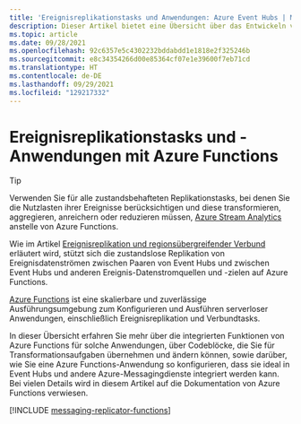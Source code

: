 ```yaml
---
title: 'Ereignisreplikationstasks und Anwendungen: Azure Event Hubs | Microsoft-Dokumentation'
description: Dieser Artikel bietet eine Übersicht über das Entwickeln von Ereignisreplikationstasks und -Anwendungen mit Azure Functions.
ms.topic: article
ms.date: 09/28/2021
ms.openlocfilehash: 92c6357e5c4302232bddabdd1e1818e2f325246b
ms.sourcegitcommit: e8c34354266d00e85364cf07e1e39600f7eb71cd
ms.translationtype: HT
ms.contentlocale: de-DE
ms.lasthandoff: 09/29/2021
ms.locfileid: "129217332"
---
```

# <a name="event-replication-tasks-and-applications-with-azure-functions"></a>Ereignisreplikationstasks und -Anwendungen mit Azure Functions

> [!TIP]
> Verwenden Sie für alle zustandsbehafteten Replikationstasks, bei denen Sie die Nutzlasten ihrer Ereignisse berücksichtigen und diese transformieren, aggregieren, anreichern oder reduzieren müssen, [Azure Stream Analytics](../stream-analytics/stream-analytics-introduction.md) anstelle von Azure Functions.

Wie im Artikel [Ereignisreplikation und regionsübergreifender Verbund](event-hubs-federation-overview.md) erläutert wird, stützt sich die zustandslose Replikation von Ereignisdatenströmen zwischen Paaren von Event Hubs und zwischen Event Hubs und anderen Ereignis-Datenstromquellen und -zielen auf Azure Functions.

[Azure Functions](../azure-functions/functions-overview.md) ist eine skalierbare und zuverlässige Ausführungsumgebung zum Konfigurieren und Ausführen serverloser Anwendungen, einschließlich Ereignisreplikation und Verbundtasks.

In dieser Übersicht erfahren Sie mehr über die integrierten Funktionen von Azure Functions für solche Anwendungen, über Codeblöcke, die Sie für Transformationsaufgaben übernehmen und ändern können, sowie darüber, wie Sie eine Azure Functions-Anwendung so konfigurieren, dass sie ideal in Event Hubs und andere Azure-Messagingdienste integriert werden kann. Bei vielen Details wird in diesem Artikel auf die Dokumentation von Azure Functions verwiesen.

[!INCLUDE [messaging-replicator-functions](../../includes/messaging-replicator-functions.md)]









